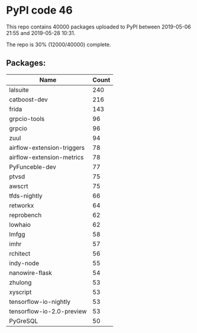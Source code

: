 # PyPI code 46

This repo contains 40000 packages uploaded to PyPI between 
2019-05-06 21:55 and 2019-05-28 10:31.

The repo is 30% (12000/40000) complete.

## Packages:

| Name  | Count |
| ----- | ----- |
| lalsuite | 240 |
| catboost-dev | 216 |
| frida | 143 |
| grpcio-tools | 96 |
| grpcio | 96 |
| zuul | 94 |
| airflow-extension-triggers | 78 |
| airflow-extension-metrics | 78 |
| PyFunceble-dev | 77 |
| ptvsd | 75 |
| awscrt | 75 |
| tfds-nightly | 66 |
| retworkx | 64 |
| reprobench | 62 |
| lowhaio | 62 |
| lmfgg | 58 |
| imhr | 57 |
| rchitect | 56 |
| indy-node | 55 |
| nanowire-flask | 54 |
| zhulong | 53 |
| xyscript | 53 |
| tensorflow-io-nightly | 53 |
| tensorflow-io-2.0-preview | 53 |
| PyGreSQL | 50 |


